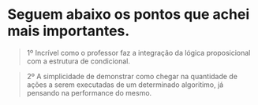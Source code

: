 # Seguem abaixo os pontos que achei mais importantes.
>1º Incrível como o professor faz a integração da lógica proposicional com a estrutura de condicional.

>2º A simplicidade de demonstrar como chegar na quantidade de ações a serem executadas de um determinado algoritimo, já pensando na performance do mesmo.
